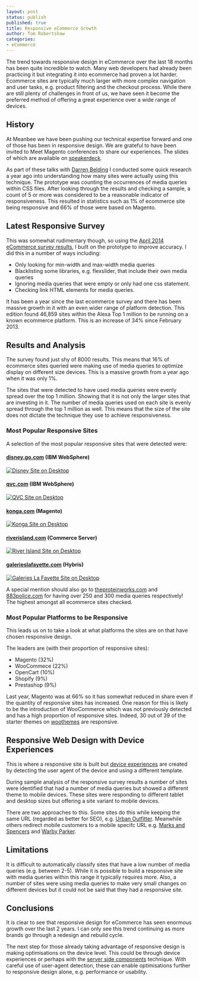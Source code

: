 ```yaml
---
layout: post
status: publish
published: true
title: Responsive eCommerce Growth
author: Tom Robertshaw
categories:
- eCommerce
---
```



The trend towards responsive design in eCommerce over the last 18 months has been quite incredible to watch.  Many web developers had already been practicing it but integrating it into ecommerce had proven a lot harder.  Ecommerce sites are typically much larger with more complex navigation and user tasks, e.g. product filtering and the checkout process.  While there are still plenty of challenges in front of us, we have seen it become the preferred method of offering a great experience over a wide range of devices.

## History

At Meanbee we have been pushing our technical expertise forward and one of those has been in responsive design. We are grateful to have been invited to Meet Magento conferences to share our experiences. The slides of which are available on [speakerdeck](http://speakerdeck.com/meanbee/).

As part of these talks with [Darren Belding](http://darrenbelding.com/) I conducted some quick research a year ago into understanding how many sites were actually using this technique. The prototype was counting the occurrences of media queries within CSS files.  After looking through the results and checking a sample, a count of 5 or more was considered to be a reasonable indicator of responsiveness.  This resulted in statistics such as 1% of ecommerce site being responsive and 66% of those were based on Magento.

## Latest Responsive Survey

This was somewhat rudimentary though, so using the [April 2014 eCommerce survey results](2014/04/april-2014-ecommerce-survey/), I built on the prototype to improve accuracy. I did this in a number of ways including:

- Only looking for min-width and max-width media queries
- Blacklisting some libraries, e.g. flexslider, that include their own media queries
- Ignoring media queries that were empty or only had one css statement.
- Checking link HTML elements for media queries.

It has been a year since the last ecommerce survey and there has been massive growth in it with an even wider range of platform detection.  This edition found 46,859 sites within the Alexa Top 1 million to be running on a known ecommerce platform.  This is an increase of 34% since February 2013. 

## Results and Analysis

The survey found just shy of 8000 results.  This means that 16% of ecommerce sites queried were making use of media queries to optimize display on different size devices.  This is a massive growth from a year ago when it was only 1%. 

The sites that were detected to have used media queries were evenly spread over the top 1 million.  Showing that it is not only the larger sites that are investing in it.  The number of media queries used on each site is evenly spread through the top 1 million as well.  This means that the size of the site does not dictate the technique they use to achieve responsiveness.

### Most Popular Responsive Sites

A selection of the most popular responsive sites that were detected were: 

#### [disney.go.com](http://disney.go.com) (IBM WebSphere)

<a href="http://disney.go.com"><img src="/img/2014/04/disney-desktop.png" alt="Disney Site on Desktop" title="Disney Site on Desktop" /></a>

#### [qvc.com](http://qvc.com) (IBM WebSphere)

<a href="http://qvc.com"><img src="img/2014/04/qvc-desktop.png" alt="QVC Site on Desktop" title="QVC Site on Desktop" /></a>

#### [konga.com](http://konga.com) (Magento)

<a href="http://konga.com"><img src="/img/2014/04/konga-desktop.png" alt="Konga Site on Desktop" title="Konga Site on Desktop" /></a>

#### [riverisland.com](http://riverisland.com) (Commerce Server)

<a href="http://riverisland.com"><img src="/img/2014/04/riverisland-desktop.png" alt="River Island Site on Desktop" title="River Island Site on Desktop" /></a>

#### [galerieslafayette.com](http://galerieslafayette.com) (Hybris)

<a href="http://galerieslafayette.com"><img src="/img/2014/04/lafayette-desktop.png" alt="Galeries La Fayette Site on Desktop" title="Galeries La Fayette Site on Desktop" /></a>


A special mention should also go to [theproteinworks.com](http://theproteinworks.com) and [883police.com](http://883police.com) for having over 250 and 300 media queries respectively! The highest amongst all ecommerce sites checked.

### Most Popular Platforms to be Responsive

This leads us on to take a look at what platforms the sites are on that have chosen responsive design.

The leaders are (with their proportion of responsive sites):

- Magento (32%)
- WooCommece (22%)
- OpenCart (10%)
- Shopify  (9%)
- Prestashop (9%)

Last year, Magento was at 66% so it has somewhat reduced in share even if the quantity of responsive sites has increased.  One reason for this is likely to be the introduction of WooCommerce which was not previously detected and has a high proportion of responsive sites.  Indeed, 30 out of 39 of the starter themes on [woothemes](http://www.woothemes.com/product-category/themes/woocommerce/) are responsive.

## Responsive Web Design with Device Experiences

This is where a responsive site is built but [device experiences](https://developers.facebook.com/blog/post/2012/01/24/device-experiences---responsive-design/) are created by detecting the user agent of the device and using a different template. 

During sample analysis of the responsive survey results a number of sites were identified that had a number of media queries but showed a different theme to mobile devices. These sites were responding to different tablet and desktop sizes but offering a site variant to mobile devices. 

There are two approaches to this.  Some sites do this while keeping the same URL (regarded as better for SEO), e.g. [Urban Outfitter](http://www.urbanoutfitters.com/).  Meanwhile others redirect mobile customers to a mobile specifc URL e.g. [Marks and Spencers](http://m.marksandspencer.com/mt/www.marksandspencer.com) and [Warby Parker](http://m.warbyparker.com).

## Limitations

It is difficult to automatically classify sites that have a low number of media queries (e.g. between 2-5).  While it is possible to build a responsive site with media queries within this range it typically requires more.  Also, a number of sites were using media queries to make very small changes on different devices but it could not be said that they had a responsive site.

## Conclusions

It is clear to see that responsive design for eCommerce has seen enormous growth over the last 2 years.  I can only see this trend continuing as more brands go through a redesign and rebuild cycle.

The next step for those already taking advantage of responsive design is making optimisations on the device level.  This could be through device experiences or perhaps with the [server side components](http://www.lukew.com/ff/entry.asp?1392) technique.  With careful use of user-agent detection, these can enable optimisations further to responsive design alone, e.g. performance or usability.
